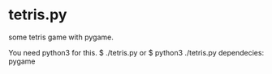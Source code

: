 # tetris.py
some tetris game with pygame.

You need python3 for this.
$ ./tetris.py
or
$ python3 ./tetris.py
dependecies:
pygame
